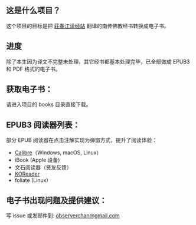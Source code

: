 ## 这是什么项目？
这个项目的目标是把 [莊春江读经站](https://agama.buddhason.org) 翻译的南传佛教经书转换成电子书。

## 进度
除了本生因为译文不完整未处理，其它经书都基本处理完毕，已全部做成 EPUB3 和 PDF 格式的电子书。

## 获取电子书：
请进入项目的 books 目录直接下载。

## EPUB3 阅读器列表：
部分 EPUB 阅读器在点击注解实现为弹窗方式，提升了阅读体验：
* [Calibre](https://calibre-ebook.com)（Windows, macOS, Linux）
* iBook (Apple 设备)
* 文石阅读器（贤友反馈）
* [KOReader](https://koreader.rocks)
* foliate (Linux)

## 电子书出现问题及提供建议：
写 issue 或发邮件到: observerchan@gmail.com

